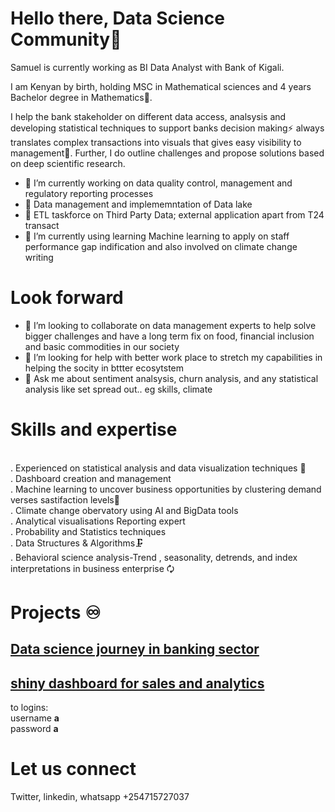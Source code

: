 # Hello there, Data Science Community👋

Samuel is currently working as BI Data Analyst with Bank of Kigali.

I am Kenyan by birth, holding MSC in Mathematical sciences and 4 years Bachelor degree in Mathematics🌱.




I help the bank stakeholder on different data access, analsysis and developing statistical techniques to support banks decision making⚡ 
always translates complex transactions into visuals that gives easy visibility to management💬. Further, I do outline challenges and propose solutions based on deep scientific research.

- 🔭 I’m currently working on data quality control, management and regulatory reporting processes
- 🌱 Data management and implememntation of Data lake 
- 🏦 ETL taskforce on Third Party Data; external application apart from T24 transact
- 🌱 I’m currently using learning Machine learning to apply on staff performance gap indification and also involved on climate change writing

# Look forward

- 👯 I’m looking to collaborate on data management experts to help solve bigger challenges and have a long term fix on food, financial inclusion and basic commodities in our society
- 🤔 I’m looking for help with better work place to stretch my capabilities in helping the socity in bttter ecosytstem
- 💬 Ask me about sentiment analsysis, churn analysis, and any statistical analysis like set spread out.. eg skills, climate



# Skills and expertise

<br>. Experienced on statistical analysis and data visualization techniques 🤔
<br>. Dashboard creation and management
<br>. Machine learning to uncover business opportunities by clustering demand verses sastifaction levels🔢
<br>. Climate change obervatory using AI and BigData tools
<br>. Analytical visualisations
Reporting expert
<br>. Probability and Statistics techniques 
<br>. Data Structures & Algorithms🗜️
<br>. Behavioral science analysis-Trend , seasonality, detrends, and index interpretations in business enterprise 🗘

# Projects ♾️

## [Data science journey in banking sector](https://github.com/samuel-philip/data-consolidation-with-python/blob/master/data_consolidation.ipynb)

## [shiny dashboard for sales and analytics](https://sam2019.shinyapps.io/sales) 

to logins: <br> username **a** <br> password **a**


# Let us connect

Twitter, linkedin, whatsapp +254715727037

